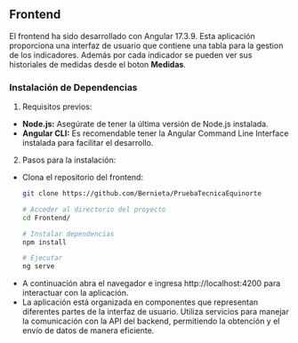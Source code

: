 ## Frontend

El frontend ha sido desarrollado con Angular 17.3.9. Esta aplicación proporciona una interfaz de usuario que contiene una tabla para la gestion de los indicadores. Además por cada indicador se pueden ver sus historiales de medidas desde el boton **Medidas**.

### Instalación de Dependencias

1. Requisitos previos:
- **Node.js:** Asegúrate de tener la última versión de Node.js instalada.
- **Angular CLI:** Es recomendable tener la Angular Command Line Interface instalada para facilitar el desarrollo.

2. Pasos para la instalación:

- Clona el repositorio del frontend:
    ```bash
    git clone https://github.com/Bernieta/PruebaTecnicaEquinorte

    # Acceder al directorio del proyecto 
    cd Frontend/

    # Instalar dependencias
    npm install

    # Ejecutar
    ng serve

    ```
- A continuación abra el navegador e ingresa http://localhost:4200 para interactuar con la aplicación.
- La aplicación está organizada en componentes que representan diferentes partes de la interfaz de usuario.
Utiliza servicios para manejar la comunicación con la API del backend, permitiendo la obtención y el envío de datos de manera eficiente.

